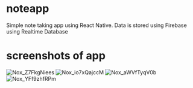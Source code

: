 # noteapp
Simple note taking app using React Native. Data is stored using Firebase using Realtime Database

# screenshots of app

![Nox_Z7FkgNiees](https://github.com/zsh28/noteapp/assets/120230671/a0abb0e6-80cd-4c8f-b821-69faa6a73fe4)
![Nox_io7xQajccM](https://github.com/zsh28/noteapp/assets/120230671/0e39f08b-1677-445b-ae5e-c39a483f3191)
![Nox_aWVfTyqV0b](https://github.com/zsh28/noteapp/assets/120230671/56a92813-9e93-425e-9e7f-9f06a795cbf6)
![Nox_YFf9zhfRPm](https://github.com/zsh28/noteapp/assets/120230671/e8a46bcd-6d01-477e-b004-4511c46ac03c)
